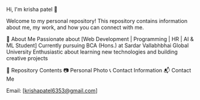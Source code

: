 Hi, I'm krisha patel 👋

Welcome to my personal repository!
This repository contains information about me, my work, and how you can connect with me.

📸 About Me
Passionate about [Web Development | Programming | HR | AI & ML Student]
Currently pursuing BCA (Hons.) at Sardar Vallabhbhai Global University
Enthusiastic about learning new technologies and building creative projects

📂 Repository Contents
  📷 Personal Photo
  📞 Contact Information
  📬 Contact Me

Email: [krishapatel6353@gmail.com]


